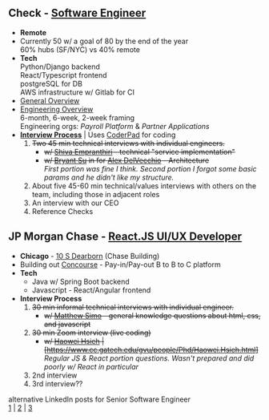 
## Check - [Software Engineer](https://www.checkhq.com/company/open-roles?gh_jid=4029901004) 
- **Remote**  
- Currently 50 w/ a goal of 80 by the end of the year  
60% hubs (SF/NYC) vs 40% remote  
- **Tech**  
Python/Django backend  
React/Typescript frontend  
postgreSQL for DB  
AWS infrastructure w/ Gitlab for CI  
- [General Overview](https://www.notion.so/checkhq/Check-Overview-a332fd2facb14c70a1c38cf8510aa8b5) 
- [Engineering Overview](https://www.notion.so/checkhq/Check-Engineering-Overview-0e88fc35a4f243c3b88cae14d22d0a89)  
6-month, 6-week, 2-week framing  
Engineering orgs: *Payroll Platform* & *Partner Applications*
- **[Interview Process](https://www.notion.so/Check-Engineering-Interviews-2f5ad4afdae243f6a7f30afc8e33acc6)**  | Uses [CoderPad](https://app.coderpad.io/launch-sandbox) for coding
  1. <strike>Two 45 min technical interviews with individual engineers.</strike>
	  - <strike>w/ [Shiva Empranthiri](https://www.linkedin.com/in/sempranthiri/) - technical "service implementation"</strike>  
	  - <strike>w/ [Bryant Su](https://www.linkedin.com/in/bryantwsu/) in for [Alex DelVecchio](https://www.linkedin.com/in/delvecchioalex/) - Architecture</strike>  
	  *First portion was fine I think. Second portion I forgot some basic params and he didn't like my structure.*
  2. About five 45-60 min technical/values interviews with others on the team, including those in adjacent roles  
  3. An interview with our CEO  
  4. Reference Checks  



## JP Morgan Chase - [React.JS UI/UX Developer](https://jpmc.fa.oraclecloud.com/hcmUI/CandidateExperience/en/sites/CX_1001/job/210089927/) 
- **Chicago** - [10 S Dearborn](https://goo.gl/maps/5E83Go6FUoxcgFDC6) (Chase Building)
- Building out [Concourse](
https://www.jpmorgan.com/solutions/treasury-payments/digital-channels/concourse) - Pay-in/Pay-out  B to B to C platform
- **Tech** 
	- Java w/ Spring Boot backend
	- Javascript - React/Angular frontend		
- **Interview Process**  
  1. <strike>30 min informal technical interviews with individual engineer.</strike>
	  - <strike>w/ [Matthew Simo](https://www.linkedin.com/in/matthewsimo/) - general knowledge questions about html, css, and javascript</strike>  
  2. <strike>30 min Zoom interview (live coding)</strike> 
	  - <strike>w/ [Haowei Hsieh](https://www.linkedin.com/in/matthewsimo/) | [https://www.cc.gatech.edu/gvu/people/Phd/Haowei.Hsieh.html] </strike>  
*Regular JS & React portion questions. Wasn't prepared and did poorly w/ React in particular*
  3. 2nd interview  
  4. 3rd interview??

alternative LinkedIn posts for Senior Software Engineer  
[1](https://www.linkedin.com/jobs/view/2673554313/) | [2](https://www.linkedin.com/jobs/view/2672509332/) | [3](https://www.linkedin.com/jobs/view/2673550451/)

